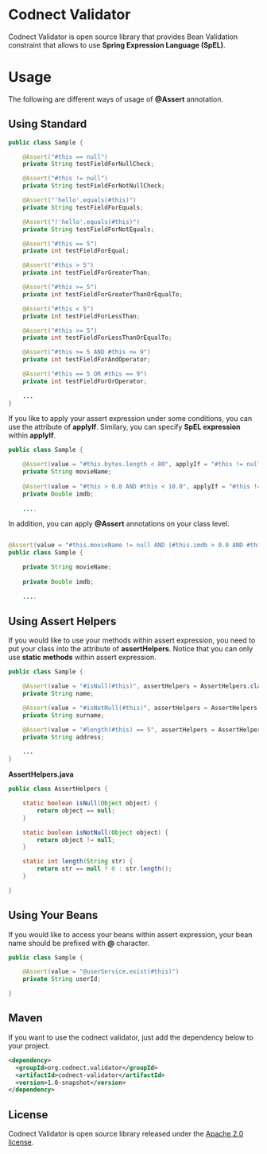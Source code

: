 # Codnect Validator
Codnect Validator is open source library that provides Bean Validation constraint that allows to use **Spring Expression Language (SpEL)**.

Usage
=====
The following are different ways of usage of **@Assert** annotation. 

Using Standard
--------------

```java
public class Sample {

    @Assert("#this == null")
    private String testFieldForNullCheck;

    @Assert("#this != null")
    private String testFieldForNotNullCheck;

    @Assert("'hello'.equals(#this)")
    private String testFieldForEquals;

    @Assert("!'hello'.equals(#this)")
    private String testFieldForNotEquals;

    @Assert("#this == 5")
    private int testFieldForEqual;

    @Assert("#this > 5")
    private int testFieldForGreaterThan;

    @Assert("#this >= 5")
    private int testFieldForGreaterThanOrEqualTo;

    @Assert("#this < 5")
    private int testFieldForLessThan;

    @Assert("#this >= 5")
    private int testFieldForLessThanOrEqualTo;

    @Assert("#this >= 5 AND #this <= 9")
    private int testFieldForAndOperator;

    @Assert("#this == 5 OR #this == 9")
    private int testFieldForOrOperator;
    
    ...
}
```
If you like to apply your assert expression under some conditions, you can use the attribute of **applyIf**. Similary, you can specify **SpEL expression** within **applyIf**.

```java
public class Sample {

    @Assert(value = "#this.bytes.length < 80", applyIf = "#this != null")
    private String movieName;
    
    @Assert(value = "#this > 0.0 AND #this < 10.0", applyIf = "#this != null")
    private Double imdb;
    
    ....
```
In addition, you can apply **@Assert** annotations on your class level.

```java

@Assert(value = "#this.movieName != null AND (#this.imdb > 0.0 AND #this.imdb < 10.0)")
public class Sample {

    private String movieName;
    
    private Double imdb;
    
    ....
```
Using Assert Helpers
--------------------
If you would like to use your methods within assert expression, you need to put your class into the attribute of **assertHelpers**.
Notice that you can only use **static methods** within assert expression.

```java
public class Sample {

    @Assert(value = "#isNull(#this)", assertHelpers = AssertHelpers.class)
    private String name;

    @Assert(value = "#isNotNull(#this)", assertHelpers = AssertHelpers.class)
    private String surname;

    @Assert(value = "#length(#this) == 5", assertHelpers = AssertHelpers.class)
    private String address;
    
    ...
}
```
**AssertHelpers.java**
```java
public class AssertHelpers {

    static boolean isNull(Object object) {
        return object == null;
    }

    static boolean isNotNull(Object object) {
        return object != null;
    }

    static int length(String str) {
        return str == null ? 0 : str.length();
    }

}
```
Using Your Beans
--------------------
If you would like to access your beans within assert expression, your bean name should be prefixed with **@** character. 

```java
public class Sample {

    @Assert(value = "@userService.exist(#this)")
    private String userId;

}
```

Maven
-----
If you want to use the codnect validator, just add the dependency below to your project.
```xml
<dependency>
  <groupId>org.codnect.validator</groupId>
  <artifactId>codnect-validator</artifactId>
  <version>1.0-snapshot</version>
</dependency>
```

License
-------
Codnect Validator is open source library released under the [Apache 2.0 license](https://www.apache.org/licenses/LICENSE-2.0.html).
